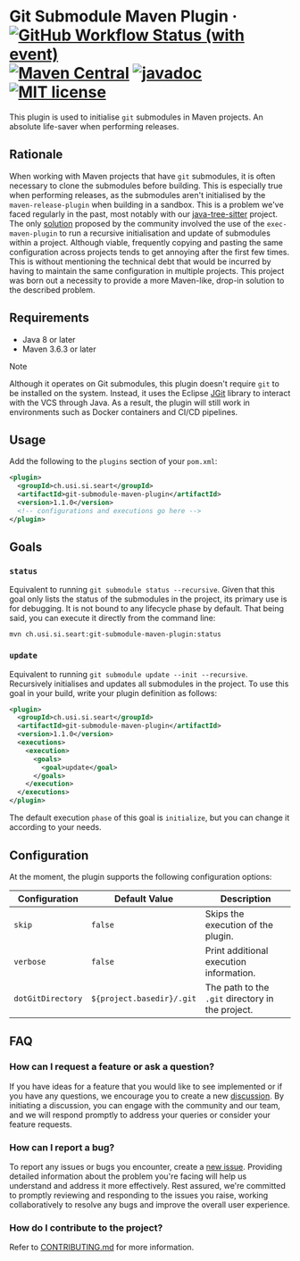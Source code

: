 # Git Submodule Maven Plugin &middot; [![GitHub Workflow Status (with event)](https://img.shields.io/github/actions/workflow/status/seart-group/git-submodule-maven-plugin/deploy.yml)](https://github.com/seart-group/git-submodule-maven-plugin/actions/workflows/deploy.yml) [![Maven Central](https://img.shields.io/maven-central/v/ch.usi.si.seart/git-submodule-maven-plugin)](https://central.sonatype.com/artifact/ch.usi.si.seart/git-submodule-maven-plugin) [![javadoc](https://javadoc.io/badge2/ch.usi.si.seart/git-submodule-maven-plugin/javadoc.svg)](https://javadoc.io/doc/ch.usi.si.seart/git-submodule-maven-plugin) [![MIT license](https://img.shields.io/github/license/seart-group/git-submodule-maven-plugin)](https://github.com/seart-group/git-submodule-maven-plugin/blob/master/LICENSE)

This plugin is used to initialise `git` submodules in Maven projects. An absolute life-saver when performing releases.

## Rationale

When working with Maven projects that have `git` submodules, it is often necessary to clone the submodules before
building. This is especially true when performing releases, as the submodules aren't initialised by the
`maven-release-plugin` when building in a sandbox. This is a problem we've faced regularly in the past, most notably
with our [java-tree-sitter](https://github.com/seart-group/java-tree-sitter) project. The only
[solution](https://stackoverflow.com/q/6938142/17173324) proposed by the community involved the use of the
`exec-maven-plugin` to run a recursive initialisation and update of submodules within a project. Although viable,
frequently copying and pasting the same configuration across projects tends to get annoying after the first few times.
This is without mentioning the technical debt that would be incurred by having to maintain the same configuration in
multiple projects. This project was born out a necessity to provide a more Maven-like, drop-in solution to the described
problem.

## Requirements

* Java 8 or later
* Maven 3.6.3 or later

> [!NOTE]
> Although it operates on Git submodules, this plugin doesn't require `git` to be installed on the system. Instead, it
> uses the Eclipse [JGit](https://www.eclipse.org/jgit/) library to interact with the VCS through Java. As a result, the
> plugin will still work in environments such as Docker containers and CI/CD pipelines.

## Usage

Add the following to the `plugins` section of your `pom.xml`:

```xml
<plugin>
  <groupId>ch.usi.si.seart</groupId>
  <artifactId>git-submodule-maven-plugin</artifactId>
  <version>1.1.0</version>
  <!-- configurations and executions go here -->  
</plugin>
```

## Goals

### `status`

Equivalent to running `git submodule status --recursive`. Given that this goal only lists the status of the submodules
in the project, its primary use is for debugging. It is not bound to any lifecycle phase by default. That being said,
you can execute it directly from the command line:

```shell
mvn ch.usi.si.seart:git-submodule-maven-plugin:status
```

### `update`

Equivalent to running `git submodule update --init --recursive`. Recursively initialises and updates all submodules in
the project. To use this goal in your build, write your plugin definition as follows:

```xml
<plugin>
  <groupId>ch.usi.si.seart</groupId>
  <artifactId>git-submodule-maven-plugin</artifactId>
  <version>1.1.0</version>
  <executions>
    <execution>
      <goals>
        <goal>update</goal>
      </goals>
    </execution>
  </executions>
</plugin>
```

The default execution `phase` of this goal is `initialize`, but you can change it according to your needs.

## Configuration

At the moment, the plugin supports the following configuration options:

| Configuration     | Default Value             | Description                                      |
|-------------------|---------------------------|--------------------------------------------------|
| `skip`            | `false`                   | Skips the execution of the plugin.               |
| `verbose`         | `false`                   | Print additional execution information.          |
| `dotGitDirectory` | `${project.basedir}/.git` | The path to the `.git` directory in the project. |

## FAQ

### How can I request a feature or ask a question?

If you have ideas for a feature that you would like to see implemented or if you have any questions, we encourage you to
create a new [discussion](https://github.com/seart-group/git-submodule-maven-plugin/discussions). By initiating a discussion, you can engage with the community and our
team, and we will respond promptly to address your queries or consider your feature requests.

### How can I report a bug?

To report any issues or bugs you encounter, create a [new issue](https://github.com/seart-group/git-submodule-maven-plugin/issues). Providing detailed information about
the problem you're facing will help us understand and address it more effectively. Rest assured, we're committed to
promptly reviewing and responding to the issues you raise, working collaboratively to resolve any bugs and improve the
overall user experience.

### How do I contribute to the project?

Refer to [CONTRIBUTING.md](/CONTRIBUTING.md) for more information.
